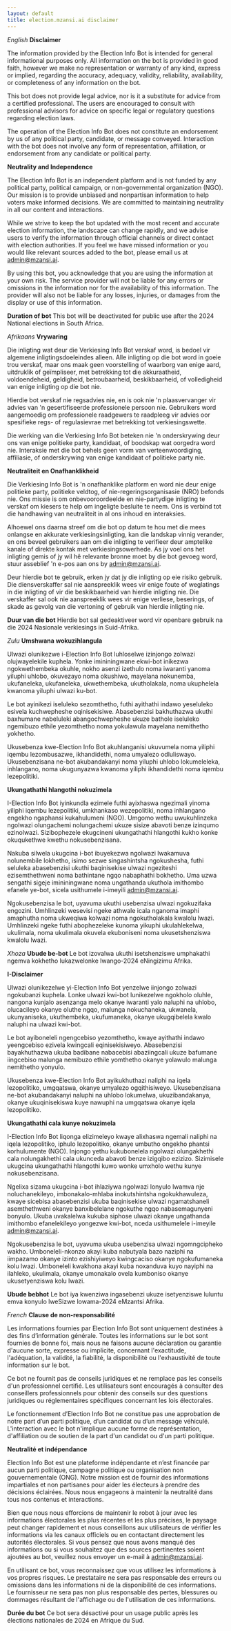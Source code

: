 ```yaml
---
layout: default
title: election.mzansi.ai disclaimer
---
```

*English*
**Disclaimer**

The information provided by the Election Info Bot is intended for general informational purposes only. All information on the bot is provided in good faith, however we make no representation or warranty of any kind, express or implied, regarding the accuracy, adequacy, validity, reliability, availability, or completeness of any information on the bot.

This bot does not provide legal advice, nor is it a substitute for advice from a certified professional. The users are encouraged to consult with professional advisors for advice on specific legal or regulatory questions regarding election laws.

The operation of the Election Info Bot does not constitute an endorsement by us of any political party, candidate, or message conveyed. Interaction with the bot does not involve any form of representation, affiliation, or endorsement from any candidate or political party.

**Neutrality and Independence**

The Election Info Bot is an independent platform and is not funded by any political party, political campaign, or non-governmental organization (NGO). Our mission is to provide unbiased and nonpartisan information to help voters make informed decisions. We are committed to maintaining neutrality in all our content and interactions.

While we strive to keep the bot updated with the most recent and accurate election information, the landscape can change rapidly, and we advise users to verify the information through official channels or direct contact with election authorities.
If you feel we have missed information or you would like relevant sources added to the bot, please email us at admin@mzansi.ai.

By using this bot, you acknowledge that you are using the information at your own risk. The service provider will not be liable for any errors or omissions in the information nor for the availability of this information. The provider will also not be liable for any losses, injuries, or damages from the display or use of this information.


**Duration of bot**
This bot will be deactivated for public use after the 2024 National elections in South Africa.

*Afrikaans*
**Vrywaring**

Die inligting wat deur die Verkiesing Info Bot verskaf word, is bedoel vir algemene inligtingsdoeleindes alleen. Alle inligting op die bot word in goeie trou verskaf, maar ons maak geen voorstelling of waarborg van enige aard, uitdruklik of geïmpliseer, met betrekking tot die akkuraatheid, voldoendeheid, geldigheid, betroubaarheid, beskikbaarheid, of volledigheid van enige inligting op die bot nie.

Hierdie bot verskaf nie regsadvies nie, en is ook nie 'n plaasvervanger vir advies van 'n gesertifiseerde professionele persoon nie. Gebruikers word aangemoedig om professionele raadgewers te raadpleeg vir advies oor spesifieke regs- of regulasievrae met betrekking tot verkiesingswette.

Die werking van die Verkiesing Info Bot beteken nie 'n onderskrywing deur ons van enige politieke party, kandidaat, of boodskap wat oorgedra word nie. Interaksie met die bot behels geen vorm van verteenwoordiging, affiliasie, of onderskrywing van enige kandidaat of politieke party nie.

**Neutraliteit en Onafhanklikheid**

Die Verkiesing Info Bot is 'n onafhanklike platform en word nie deur enige politieke party, politieke veldtog, of nie-regeringsorganisasie (NRO) befonds nie. Ons missie is om onbevooroordeelde en nie-partydige inligting te verskaf om kiesers te help om ingeligte besluite te neem. Ons is verbind tot die handhawing van neutraliteit in al ons inhoud en interaksies.

Alhoewel ons daarna streef om die bot op datum te hou met die mees onlangse en akkurate verkiesingsinligting, kan die landskap vinnig verander, en ons beveel gebruikers aan om die inligting te verifieer deur amptelike kanale of direkte kontak met verkiesingsowerhede. As jy voel ons het inligting gemis of jy wil hê relevante bronne moet by die bot gevoeg word, stuur asseblief 'n e-pos aan ons by admin@mzansi.ai.

Deur hierdie bot te gebruik, erken jy dat jy die inligting op eie risiko gebruik. Die diensverskaffer sal nie aanspreeklik wees vir enige foute of weglatings in die inligting of vir die beskikbaarheid van hierdie inligting nie. Die verskaffer sal ook nie aanspreeklik wees vir enige verliese, beserings, of skade as gevolg van die vertoning of gebruik van hierdie inligting nie.

**Duur van die bot**
Hierdie bot sal gedeaktiveer word vir openbare gebruik na die 2024 Nasionale verkiesings in Suid-Afrika.

*Zulu*
**Umshwana wokuzihlangula**

Ulwazi olunikezwe i-Election Info Bot luhloselwe izinjongo zolwazi olujwayelekile kuphela. Yonke imininingwane ekwi-bot inikezwa ngokwethembeka okuhle, nokho asenzi izethulo noma iwaranti yanoma yiluphi uhlobo, okuvezayo noma okushiwo, mayelana nokunemba, ukufaneleka, ukufaneleka, ukwethembeka, ukutholakala, noma ukuphelela kwanoma yiluphi ulwazi ku-bot.

Le bot ayinikezi iseluleko sezomthetho, futhi ayithathi indawo yeseluleko esivela kuchwepheshe oqinisekisiwe. Abasebenzisi bakhuthazwa ukuthi baxhumane nabeluleki abangochwepheshe ukuze bathole iseluleko ngemibuzo ethile yezomthetho noma yokulawula mayelana nemithetho yokhetho.

Ukusebenza kwe-Election Info Bot akuhlanganisi ukuvumela noma yiliphi iqembu lezombusazwe, ikhandidethi, noma umyalezo odluliswayo. Ukusebenzisana ne-bot akubandakanyi noma yiluphi uhlobo lokumeleleka, inhlangano, noma ukugunyazwa kwanoma yiliphi ikhandidethi noma iqembu lezepolitiki.

**Ukungathathi hlangothi nokuzimela**

I-Election Info Bot iyinkundla ezimele futhi ayixhaswa ngezimali yinoma yiliphi iqembu lezepolitiki, umkhankaso wezepolitiki, noma inhlangano engekho ngaphansi kukahulumeni (NGO). Umgomo wethu uwukuhlinzeka ngolwazi olungachemi nolungachemi ukuze sisize abavoti benze izinqumo ezinolwazi. Sizibophezele ekugcineni ukungathathi hlangothi kukho konke okuqukethwe kwethu nokusebenzisana.

Nakuba silwela ukugcina i-bot ibuyekezwa ngolwazi lwakamuva nolunembile lokhetho, isimo sezwe singashintsha ngokushesha, futhi seluleka abasebenzisi ukuthi baqinisekise ulwazi ngeziteshi ezisemthethweni noma bathintane ngqo nabaphathi bokhetho.
Uma uzwa sengathi sigeje imininingwane noma ungathanda ukuthola imithombo efanele ye-bot, sicela usithumele i-imeyili admin@mzansi.ai.

Ngokusebenzisa le bot, uyavuma ukuthi usebenzisa ulwazi ngokuzifaka engozini. Umhlinzeki wesevisi ngeke athwale icala nganoma imaphi amaphutha noma ukweqiwa kolwazi noma ngokutholakala kwalolu lwazi. Umhlinzeki ngeke futhi abophezeleke kunoma yikuphi ukulahlekelwa, ukulimala, noma ukulimala okuvela ekuboniseni noma ukusetshenziswa kwalolu lwazi.

*Xhoza*
**Ubude be-bot**
Le bot izovalwa ukuthi isetshenziswe umphakathi ngemva kokhetho lukazwelonke lwango-2024 eNingizimu Afrika.

**I-Disclaimer**

Ulwazi olunikezelwe yi-Election Info Bot yenzelwe iinjongo zolwazi ngokubanzi kuphela. Lonke ulwazi kwi-bot lunikezelwe ngokholo oluhle, nangona kunjalo asenzanga melo okanye iwaranti yalo naluphi na uhlobo, olucacileyo okanye oluthe ngqo, malunga nokuchaneka, ukwanela, ukunyaniseka, ukuthembeka, ukufumaneka, okanye ukugqibelela kwalo naluphi na ulwazi kwi-bot.

Le bot ayiboneleli ngengcebiso yezomthetho, kwaye ayithathi indawo yeengcebiso ezivela kwingcali eqinisekisiweyo. Abasebenzisi bayakhuthazwa ukuba badibane nabacebisi abaziingcali ukuze bafumane iingcebiso malunga nemibuzo ethile yomthetho okanye yolawulo malunga nemithetho yonyulo.

Ukusebenza kwe-Election Info Bot ayikukhuthazi naliphi na iqela lezopolitiko, umgqatswa, okanye umyalezo ogqithisiweyo. Ukusebenzisana ne-bot akubandakanyi naluphi na uhlobo lokumelwa, ukuzibandakanya, okanye ukuqinisekiswa kuye nawuphi na umgqatswa okanye iqela lezopolitiko.

**Ukungathathi cala kunye nokuzimela**

I-Election Info Bot liqonga elizimeleyo kwaye alixhaswa ngemali naliphi na iqela lezopolitiko, iphulo lezopolitiko, okanye umbutho ongekho phantsi korhulumente (NGO). Injongo yethu kukubonelela ngolwazi olungakhethi cala nolungakhethi cala ukunceda abavoti benze izigqibo ezizizo. Sizimisele ukugcina ukungathathi hlangothi kuwo wonke umxholo wethu kunye nokusebenzisana.

Ngelixa sizama ukugcina i-bot ihlaziywa ngolwazi lonyulo lwamva nje noluchanekileyo, imbonakalo-mhlaba inokutshintsha ngokukhawuleza, kwaye sicebisa abasebenzisi ukuba baqinisekise ulwazi ngamatshaneli asemthethweni okanye banxibelelane ngokuthe ngqo nabasemagunyeni bonyulo.
Ukuba uvakalelwa kukuba siphose ulwazi okanye ungathanda imithombo efanelekileyo yongezwe kwi-bot, nceda usithumelele i-imeyile admin@mzansi.ai.

Ngokusebenzisa le bot, uyavuma ukuba usebenzisa ulwazi ngomngcipheko wakho. Umboneleli-nkonzo akayi kuba nabutyala bazo naziphi na iimpazamo okanye izinto ezishiyiweyo kwingcaciso okanye ngokufumaneka kolu lwazi. Umboneleli kwakhona akayi kuba noxanduva kuyo nayiphi na ilahleko, ukulimala, okanye umonakalo ovela kumboniso okanye ukusetyenziswa kolu lwazi.


**Ubude bebhot**
Le bot iya kwenziwa ingasebenzi ukuze isetyenziswe luluntu emva konyulo lweSizwe lowama-2024 eMzantsi Afrika.

*French*
**Clause de non-responsabilité**

Les informations fournies par Election Info Bot sont uniquement destinées à des fins d’information générale. Toutes les informations sur le bot sont fournies de bonne foi, mais nous ne faisons aucune déclaration ou garantie d'aucune sorte, expresse ou implicite, concernant l'exactitude, l'adéquation, la validité, la fiabilité, la disponibilité ou l'exhaustivité de toute information sur le bot.

Ce bot ne fournit pas de conseils juridiques et ne remplace pas les conseils d'un professionnel certifié. Les utilisateurs sont encouragés à consulter des conseillers professionnels pour obtenir des conseils sur des questions juridiques ou réglementaires spécifiques concernant les lois électorales.

Le fonctionnement d’Election Info Bot ne constitue pas une approbation de notre part d’un parti politique, d’un candidat ou d’un message véhiculé. L'interaction avec le bot n'implique aucune forme de représentation, d'affiliation ou de soutien de la part d'un candidat ou d'un parti politique.

**Neutralité et indépendance**

Election Info Bot est une plateforme indépendante et n’est financée par aucun parti politique, campagne politique ou organisation non gouvernementale (ONG). Notre mission est de fournir des informations impartiales et non partisanes pour aider les électeurs à prendre des décisions éclairées. Nous nous engageons à maintenir la neutralité dans tous nos contenus et interactions.

Bien que nous nous efforcions de maintenir le robot à jour avec les informations électorales les plus récentes et les plus précises, le paysage peut changer rapidement et nous conseillons aux utilisateurs de vérifier les informations via les canaux officiels ou en contactant directement les autorités électorales.
Si vous pensez que nous avons manqué des informations ou si vous souhaitez que des sources pertinentes soient ajoutées au bot, veuillez nous envoyer un e-mail à admin@mzansi.ai.

En utilisant ce bot, vous reconnaissez que vous utilisez les informations à vos propres risques. Le prestataire ne sera pas responsable des erreurs ou omissions dans les informations ni de la disponibilité de ces informations. Le fournisseur ne sera pas non plus responsable des pertes, blessures ou dommages résultant de l'affichage ou de l'utilisation de ces informations.


**Durée du bot**
Ce bot sera désactivé pour un usage public après les élections nationales de 2024 en Afrique du Sud.